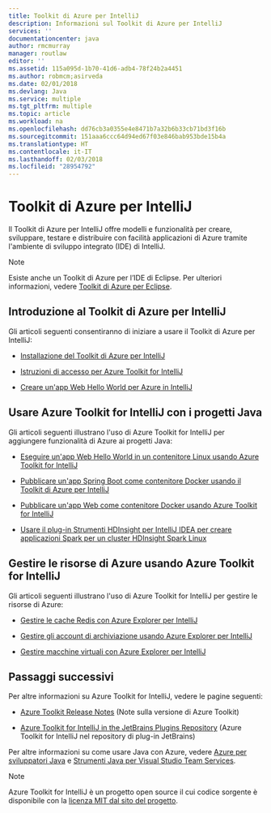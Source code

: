 ```yaml
---
title: Toolkit di Azure per IntelliJ
description: Informazioni sul Toolkit di Azure per IntelliJ
services: ''
documentationcenter: java
author: rmcmurray
manager: routlaw
editor: ''
ms.assetid: 115a095d-1b70-41d6-adb4-78f24b2a4451
ms.author: robmcm;asirveda
ms.date: 02/01/2018
ms.devlang: Java
ms.service: multiple
ms.tgt_pltfrm: multiple
ms.topic: article
ms.workload: na
ms.openlocfilehash: dd76cb3a0355e4e8471b7a32b6b33cb71bd3f16b
ms.sourcegitcommit: 151aaa6ccc64d94ed67f03e846bab953bde15b4a
ms.translationtype: HT
ms.contentlocale: it-IT
ms.lasthandoff: 02/03/2018
ms.locfileid: "28954792"
---
```

# <a name="azure-toolkit-for-intellij"></a>Toolkit di Azure per IntelliJ
Il Toolkit di Azure per IntelliJ offre modelli e funzionalità per creare, sviluppare, testare e distribuire con facilità applicazioni di Azure tramite l'ambiente di sviluppo integrato (IDE) di IntelliJ.

> [!NOTE]
> 
> Esiste anche un Toolkit di Azure per l’IDE di Eclipse. Per ulteriori informazioni, vedere [Toolkit di Azure per Eclipse](../eclipse/azure-toolkit-for-eclipse.md).
> 

## <a name="get-started-with-the-azure-toolkit-for-intellij"></a>Introduzione al Toolkit di Azure per IntelliJ
Gli articoli seguenti consentiranno di iniziare a usare il Toolkit di Azure per IntelliJ:

* [Installazione del Toolkit di Azure per IntelliJ](azure-toolkit-for-intellij-installation.md)

* [Istruzioni di accesso per Azure Toolkit for IntelliJ](azure-toolkit-for-intellij-sign-in-instructions.md)

* [Creare un'app Web Hello World per Azure in IntelliJ](azure-toolkit-for-intellij-create-hello-world-web-app.md)

## <a name="use-the-azure-toolkit-for-intellij-with-your-java-projects"></a>Usare Azure Toolkit for IntelliJ con i progetti Java
Gli articoli seguenti illustrano l'uso di Azure Toolkit for IntelliJ per aggiungere funzionalità di Azure ai progetti Java:

* [Eseguire un'app Web Hello World in un contenitore Linux usando Azure Toolkit for IntelliJ](azure-toolkit-for-intellij-hello-world-web-app-linux.md)

* [Pubblicare un'app Spring Boot come contenitore Docker usando il Toolkit di Azure per IntelliJ](azure-toolkit-for-intellij-publish-spring-boot-docker-app.md)

* [Pubblicare un'app Web come contenitore Docker usando Azure Toolkit for IntelliJ](azure-toolkit-for-intellij-publish-as-docker-container.md)

* [Usare il plug-in Strumenti HDInsight per IntelliJ IDEA per creare applicazioni Spark per un cluster HDInsight Spark Linux](/azure/hdinsight/hdinsight-apache-spark-intellij-tool-plugin)

## <a name="manage-azure-resources-using-the-azure-toolkit-for-intellij"></a>Gestire le risorse di Azure usando Azure Toolkit for IntelliJ
Gli articoli seguenti illustrano l'uso di Azure Toolkit for IntelliJ per gestire le risorse di Azure:

* [Gestire le cache Redis con Azure Explorer per IntelliJ](azure-toolkit-for-intellij-managing-redis-caches-using-azure-explorer.md)

* [Gestire gli account di archiviazione usando Azure Explorer per IntelliJ](azure-toolkit-for-intellij-managing-virtual-machines-using-azure-explorer.md)

* [Gestire macchine virtuali con Azure Explorer per IntelliJ](azure-toolkit-for-intellij-managing-storage-accounts-using-azure-explorer.md)

## <a name="next-steps"></a>Passaggi successivi

Per altre informazioni su Azure Toolkit for IntelliJ, vedere le pagine seguenti:

* [Azure Toolkit Release Notes](https://github.com/Microsoft/azure-tools-for-java/releases) (Note sulla versione di Azure Toolkit)

* [Azure Toolkit for IntelliJ in the JetBrains Plugins Repository](https://plugins.jetbrains.com/plugin/8053-azure-toolkit-for-intellij) (Azure Toolkit for IntelliJ nel repository di plug-in JetBrains)

Per altre informazioni su come usare Java con Azure, vedere [Azure per sviluppatori Java](https://docs.microsoft.com/java/azure/) e [Strumenti Java per Visual Studio Team Services](https://java.visualstudio.com/).

> [!NOTE]
> 
> Azure Toolkit for IntelliJ è un progetto open source il cui codice sorgente è disponibile con la [licenza MIT dal sito del progetto](https://github.com/microsoft/azure-tools-for-java).
> 

<!-- [!INCLUDE [azure-toolkit-for-intellij-additional-resources](../includes/azure-toolkit-for-intellij-additional-resources.md)] -->

<!-- URL List -->

[Azure for Java Developers]: https://docs.microsoft.com/java/azure/
[Java Tools for Visual Studio Team Services]: https://java.visualstudio.com/

<!-- Temporarily Deprecated URLs -->

<!-- [Debug a Java Web App on Azure in IntelliJ]: ./app-service-web/app-service-web-debug-java-web-app-in-intellij.md -->
